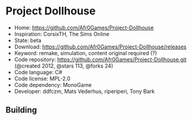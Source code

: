 # Project Dollhouse

- Home: https://github.com/Afr0Games/Project-Dollhouse
- Inspiration: CorsixTH, The Sims Online
- State: beta
- Download: https://github.com/Afr0Games/Project-Dollhouse/releases
- Keyword: remake, simulation, content original required (?)
- Code repository: https://github.com/Afr0Games/Project-Dollhouse.git (@created 2012, @stars 113, @forks 24)
- Code language: C#
- Code license: MPL-2.0
- Code dependency: MonoGame
- Developer: ddfczm, Mats Vederhus, riperiperi, Tony Bark

## Building
